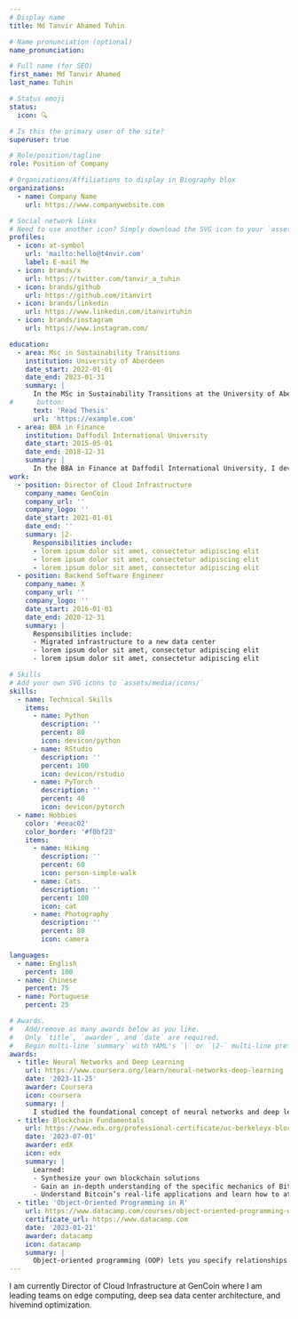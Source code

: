 ```yaml
---
# Display name
title: Md Tanvir Ahamed Tuhin

# Name pronunciation (optional)
name_pronunciation: 

# Full name (for SEO)
first_name: Md Tanvir Ahamed
last_name: Tuhin

# Status emoji
status:
  icon: 🔍

# Is this the primary user of the site?
superuser: true

# Role/position/tagline
role: Position of Company

# Organizations/Affiliations to display in Biography blox
organizations:
  - name: Company Name
    url: https://www.companywebsite.com

# Social network links
# Need to use another icon? Simply download the SVG icon to your `assets/media/icons/` folder.
profiles:
  - icon: at-symbol
    url: 'mailto:hello@t4nvir.com'
    label: E-mail Me
  - icon: brands/x
    url: https://twitter.com/tanvir_a_tuhin
  - icon: brands/github
    url: https://github.com/itanvirt
  - icon: brands/linkedin
    url: https://www.linkedin.com/itanvirtuhin
  - icon: brands/instagram
    url: https://www.instagram.com/

education:
  - area: Msc in Sustainability Transitions
    institution: University of Aberdeen
    date_start: 2022-01-01
    date_end: 2023-01-31
    summary: |
      In the MSc in Sustainability Transitions at the University of Aberdeen, I gained a deep understanding of the complexities behind sustainable change across various sectors. The program’s interdisciplinary approach helped me develop critical thinking skills and practical strategies for addressing global sustainability challenges. I feel empowered to lead impactful solutions and contribute to transformative policies for a more sustainable future.
#      button:
      text: 'Read Thesis'
      url: 'https://example.com'
  - area: BBA in Finance
    institution: Daffodil International University
    date_start: 2015-05-01
    date_end: 2018-12-31
    summary: |
      In the BBA in Finance at Daffodil International University, I developed a solid foundation in financial analysis, investment strategies, and risk management. The program equipped me with practical skills to analyze market trends and make informed financial decisions. I feel confident in my ability to navigate the complexities of the financial world and contribute meaningfully to business growth and economic development.
work:
  - position: Director of Cloud Infrastructure
    company_name: GenCoin
    company_url: ''
    company_logo: ''
    date_start: 2021-01-01
    date_end: ''
    summary: |2-
      Responsibilities include:
      - lorem ipsum dolor sit amet, consectetur adipiscing elit
      - lorem ipsum dolor sit amet, consectetur adipiscing elit
      - lorem ipsum dolor sit amet, consectetur adipiscing elit
  - position: Backend Software Engineer
    company_name: X
    company_url: ''
    company_logo: ''
    date_start: 2016-01-01
    date_end: 2020-12-31
    summary: |
      Responsibilities include:
      - Migrated infrastructure to a new data center
      - lorem ipsum dolor sit amet, consectetur adipiscing elit
      - lorem ipsum dolor sit amet, consectetur adipiscing elit

# Skills
# Add your own SVG icons to `assets/media/icons/`
skills:
  - name: Technical Skills
    items:
      - name: Python
        description: ''
        percent: 80
        icon: devicon/python
      - name: RStudio
        description: ''
        percent: 100
        icon: devicon/rstudio
      - name: PyTorch
        description: ''
        percent: 40
        icon: devicon/pytorch
  - name: Hobbies
    color: '#eeac02'
    color_border: '#f0bf23'
    items:
      - name: Hiking
        description: ''
        percent: 60
        icon: person-simple-walk
      - name: Cats
        description: ''
        percent: 100
        icon: cat
      - name: Photography
        description: ''
        percent: 80
        icon: camera

languages:
  - name: English
    percent: 100
  - name: Chinese
    percent: 75
  - name: Portuguese
    percent: 25

# Awards.
#   Add/remove as many awards below as you like.
#   Only `title`, `awarder`, and `date` are required.
#   Begin multi-line `summary` with YAML's `|` or `|2-` multi-line prefix and indent 2 spaces below.
awards:
  - title: Neural Networks and Deep Learning
    url: https://www.coursera.org/learn/neural-networks-deep-learning
    date: '2023-11-25'
    awarder: Coursera
    icon: coursera
    summary: |
      I studied the foundational concept of neural networks and deep learning. By the end, I was familiar with the significant technological trends driving the rise of deep learning; build, train, and apply fully connected deep neural networks; implement efficient (vectorized) neural networks; identify key parameters in a neural network’s architecture; and apply deep learning to your own applications.
  - title: Blockchain Fundamentals
    url: https://www.edx.org/professional-certificate/uc-berkeleyx-blockchain-fundamentals
    date: '2023-07-01'
    awarder: edX
    icon: edx
    summary: |
      Learned:
      - Synthesize your own blockchain solutions
      - Gain an in-depth understanding of the specific mechanics of Bitcoin
      - Understand Bitcoin’s real-life applications and learn how to attack and destroy Bitcoin, Ethereum, smart contracts and Dapps, and alternatives to Bitcoin’s Proof-of-Work consensus algorithm
  - title: 'Object-Oriented Programming in R'
    url: https://www.datacamp.com/courses/object-oriented-programming-with-s3-and-r6-in-r
    certificate_url: https://www.datacamp.com
    date: '2023-01-21'
    awarder: datacamp
    icon: datacamp
    summary: |
      Object-oriented programming (OOP) lets you specify relationships between functions and the objects that they can act on, helping you manage complexity in your code. This is an intermediate level course, providing an introduction to OOP, using the S3 and R6 systems. S3 is a great day-to-day R programming tool that simplifies some of the functions that you write. R6 is especially useful for industry-specific analyses, working with web APIs, and building GUIs.
---
```


I am currently Director of Cloud Infrastructure at GenCoin where I am leading teams on edge computing, deep sea data center architecture, and hivemind optimization.
